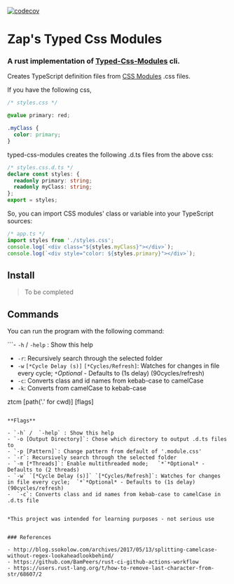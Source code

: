 
[![codecov](https://codecov.io/gh/eZaplachi/ztcm/branch/main/graph/badge.svg?token=V8CJWT9BQK)](https://codecov.io/gh/eZaplachi/ztcm)

# Zap's Typed Css Modules

### A rust implementation of [Typed-Css-Modules](https://github.com/Quramy/typed-css-modules) cli.

Creates TypeScript definition files from [CSS Modules](https://github.com/css-modules/css-modules) .css files.

If you have the following css,

```css
/* styles.css */

@value primary: red;

.myClass {
  color: primary;
}
```

typed-css-modules creates the following .d.ts files from the above css:

```ts
/* styles.css.d.ts */
declare const styles: {
  readonly primary: string;
  readonly myClass: string;
};
export = styles;
```

So, you can import CSS modules' class or variable into your TypeScript sources:

```ts
/* app.ts */
import styles from './styles.css';
console.log(`<div class="${styles.myClass}"></div>`);
console.log(`<div style="color: ${styles.primary}"></div>`);
```

## Install

> To be completed

## Commands

You can run the program with the following command:

```- `-h` /  `-help` : Show this help 
- `-r`: Recursively search through the selected folder
- `-w` `[*Cycle Delay (s)]` `[*Cycles/Refresh]`: Watches for changes in file every cycle;  `*`*Optional* - Defaults to (1s delay) (90cycles/refresh)
-  `-c`: Converts class and id names from kebab-case to camelCase
- `-k`: Converts from camelCase to kebab-case


ztcm [path('.' for cwd)] [flags]
```

**Flags**

- `-h` /  `-help` : Show this help 
- `-o [Output Directory]`: Chose which directory to output .d.ts files to
- `-p [Pattern]`: Change pattern from default of '.module.css'
- `-r`: Recursively search through the selected folder
- `-m [*Threads]`: Enable multithreaded mode;   `*`*Optional* - Defaults to (2 threads)
- `-w` `[*Cycle Delay (s)]` `[*Cycles/Refresh]`: Watches for changes in file every cycle;  `*`*Optional* - Defaults to (1s delay) (90cycles/refresh)
-  `-c`: Converts class and id names from kebab-case to camelCase in .d.ts file


*This project was intended for learning purposes - not serious use


### References

- http://blog.ssokolow.com/archives/2017/05/13/splitting-camelcase-without-regex-lookaheadlookbehind/
- https://github.com/BamPeers/rust-ci-github-actions-workflow
- https://users.rust-lang.org/t/how-to-remove-last-character-from-str/68607/2
